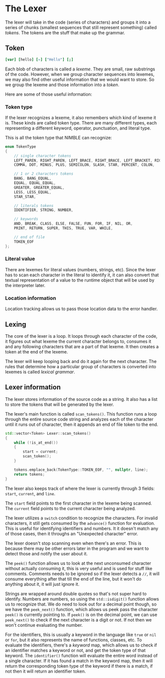 # The Lexer

The lexer will take in the code (series of characters) and groups it into a series of chunks (smallest sequences that still represent something) called *tokens*. The tokens are the stuff that make up the grammar.

## Token

```nimble
[var] [hello] [=] ["Hello"] [;]
```

Each blob of characters is called a *lexeme*. They are small, raw substrings of the code. However, when we group character sequences into lexemes, we may also find other useful information that we would want to store. So we group the lexeme and those information into a *token*.

Here are some of those useful information:

### Token type

If the lexer recognizes a lexeme, it also remembers which kind of lexeme it is. These kinds are called token type. There are many different types, each representing a different keyword, operator, punctuation, and literal type.

This is all the token type that NIMBLE can recognize:

```cpp
enum TokenType
{
    // single character tokens
    LEFT_PAREN, RIGHT_PAREN, LEFT_BRACE, RIGHT_BRACE, LEFT_BRACKET, RIGHT_BRACKET,
    COMMA, DOT, MINUS, PLUS, SEMICOLON, SLASH, STAR, PERCENT, COLON,

    // 1 or 2 characters tokens
    BANG, BANG_EQUAL,
    EQUAL, EQUAL_EQUAL,
    GREATER, GREATER_EQUAL,
    LESS, LESS_EQUAL,
    STAR_STAR,

    // literals tokens
    IDENTIFIER, STRING, NUMBER,

    // keywords
    AND, BREAK, CLASS, ELSE, FALSE, FUN, FOR, IF, NIL, OR,
    PRINT, RETURN, SUPER, THIS, TRUE, VAR, WHILE,

    // end of file
    TOKEN_EOF
};
```

### Literal value

There are lexemes for literal values (numbers, strings, etc). Since the lexer has to scan each character in the literal to identify it, it can also convert that textual representation of a value to the runtime object that will be used by the interpreter later.

### Location information

Location tracking allows us to pass those location data to the error handler. 

## Lexing

The core of the lexer is a loop. It loops through each character of the code, it figures out what lexeme the current character belongs to, consumes it and any following characters that are a part of that lexeme. It then creates a token at the end of the lexeme.

The lexer will keep looping back and do it again for the next character. The rules that determine how a particular group of characters is converted into lexemes is called *lexical grammar*.

## Lexer information

The lexer stores information of the source code as a string. It also has a list to store the tokens that will be generated by the lexer.

The lexer's main function is called `scan_tokens()`. This function runs a loop through the entire source code string and analyzes each of the character until it runs out of character, then it appends an end of file token to the end.

```cpp
std::vector<Token> Lexer::scan_tokens()
{
    while (!is_at_end())
    {
        start = current;
        scan_token();
    }

    tokens.emplace_back(TokenType::TOKEN_EOF, "", nullptr, line);
    return tokens;
}
```

The lexer also keeps track of where the lexer is currently through 3 fields: `start`, `current`, and `line`.

The `start` field points to the first character in the lexeme being scanned. The `current` field points to the current character being analyzed.

The lexer utilizes a `switch` condition to recognize the characters. For invalid characters, it still gets consumed by the `advance()` function for evaluation. This is useful for identifying identifiers and numbers. It it doesn't match any of those cases, then it throughs an "Unexpected character" error.

The lexer doesn't stop scanning even when there's an error. This is because there may be other errors later in the program and we want to detect those and notify the user about it.

The `peek()` function allows us to look at the next unconsumed character without actually consuming it, this is very useful and is used for stuff like comments. Comments needs to be ignored so if the lexer detects a `//`, it will consume everything after that till the end of the line, but it won't do anything about it, it will just ignore it.

Strings are wrapped around double quotes so that's not super hard to identify. Numbers are numbers, so using the `std::isdigit()` function allows us to recognize that. We do need to look out for a decimal point though, so we have the `peek_next()` function, which allows us peek pass the character `peek()` is currently pointing to. If `peek()` is on the decimal point, we can use `peek_next()` to check if the next character is a digit or not. If not then we won't continue evaluating the number.

For the identifiers, this is usually a keyword in the language like `true` or `nil` or `for`, but it also represents the name of functions, classes, etc. To evaluate the identifiers, there's a *keyword* map, which allows us to check if an identifier matches a keyword or not, and get the token type of that keyword. The `identifier()` function will evaluate the entire word instead of a single character. If it has found a match in the keyword map, then it will return the corresponding token type of the keyword if there is a match, if not then it will return an identifier token.
